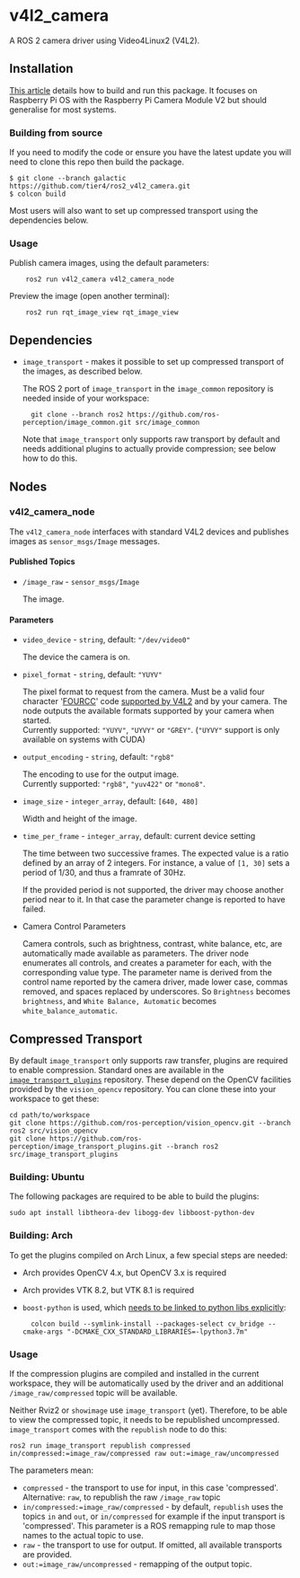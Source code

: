# v4l2_camera

A ROS 2 camera driver using Video4Linux2 (V4L2).

## Installation
[This article](https://medium.com/swlh/raspberry-pi-ros-2-camera-eef8f8b94304) details how to build and run this package. It focuses on Raspberry Pi OS with the Raspberry Pi Camera Module V2 but should generalise for most systems.

### Building from source
If you need to modify the code or ensure you have the latest update you will need to clone this repo then build the package.

    $ git clone --branch galactic https://github.com/tier4/ros2_v4l2_camera.git
    $ colcon build

Most users will also want to set up compressed transport using the dependencies below.

### Usage
Publish camera images, using the default parameters:

        ros2 run v4l2_camera v4l2_camera_node

Preview the image (open another terminal):

        ros2 run rqt_image_view rqt_image_view

## Dependencies

* `image_transport` - makes it possible to set up compressed transport
  of the images, as described below.

    The ROS 2 port of `image_transport` in the `image_common`
    repository is needed inside of your workspace:

        git clone --branch ros2 https://github.com/ros-perception/image_common.git src/image_common

    Note that `image_transport` only supports raw transport by default
    and needs additional plugins to actually provide compression; see
    below how to do this.

## Nodes

### v4l2_camera_node

The `v4l2_camera_node` interfaces with standard V4L2 devices and
publishes images as `sensor_msgs/Image` messages.

#### Published Topics

* `/image_raw` - `sensor_msgs/Image`

    The image.

#### Parameters

* `video_device` - `string`, default: `"/dev/video0"`

    The device the camera is on.

* `pixel_format` - `string`, default: `"YUYV"`

    The pixel format to request from the camera. Must be a valid four
    character '[FOURCC](http://fourcc.org/)' code [supported by
    V4L2](https://linuxtv.org/downloads/v4l-dvb-apis/uapi/v4l/videodev.html)
    and by your camera. The node outputs the available formats
    supported by your camera when started.  
    Currently supported: `"YUYV"`, `"UYVY"` or `"GREY"`. (`"UYVY"` support is only available on systems with CUDA)

* `output_encoding` - `string`, default: `"rgb8"`

    The encoding to use for the output image.  
    Currently supported: `"rgb8"`, `"yuv422"` or `"mono8"`.

* `image_size` - `integer_array`, default: `[640, 480]`

    Width and height of the image.

* `time_per_frame` - `integer_array`, default: current device setting

    The time between two successive frames. The expected value is a
    ratio defined by an array of 2 integers. For instance, a value of
    `[1, 30]` sets a period of 1/30, and thus a framrate of 30Hz.

    If the provided period is not supported, the driver may choose
    another period near to it. In that case the parameter change is
    reported to have failed.

* Camera Control Parameters

    Camera controls, such as brightness, contrast, white balance, etc,
    are automatically made available as parameters. The driver node
    enumerates all controls, and creates a parameter for each, with
    the corresponding value type. The parameter name is derived from
    the control name reported by the camera driver, made lower case,
    commas removed, and spaces replaced by underscores. So
    `Brightness` becomes `brightness`, and `White Balance, Automatic`
    becomes `white_balance_automatic`.

## Compressed Transport

By default `image_transport` only supports raw transfer, plugins are
required to enable compression. Standard ones are available in the
[`image_transport_plugins`](https://github.com/ros-perception/image_transport_plugins)
repository. These depend on the OpenCV facilities provided by the
`vision_opencv` repository. You can clone these into your workspace to
get these:

    cd path/to/workspace
    git clone https://github.com/ros-perception/vision_opencv.git --branch ros2 src/vision_opencv
    git clone https://github.com/ros-perception/image_transport_plugins.git --branch ros2 src/image_transport_plugins

### Building: Ubuntu

The following packages are required to be able to build the plugins:

    sudo apt install libtheora-dev libogg-dev libboost-python-dev

### Building: Arch

To get the plugins compiled on Arch Linux, a few special steps are
needed:

* Arch provides OpenCV 4.x, but OpenCV 3.x is required
* Arch provides VTK 8.2, but VTK 8.1 is required
* `boost-python` is used, which [needs to be linked to python libs
  explicitly](https://bugs.archlinux.org/task/55798):

        colcon build --symlink-install --packages-select cv_bridge --cmake-args "-DCMAKE_CXX_STANDARD_LIBRARIES=-lpython3.7m"

### Usage

If the compression plugins are compiled and installed in the current
workspace, they will be automatically used by the driver and an
additional `/image_raw/compressed` topic will be available.

Neither Rviz2 or `showimage` use `image_transport` (yet). Therefore, to
be able to view the compressed topic, it needs to be republished
uncompressed. `image_transport` comes with the `republish` node to do
this:

    ros2 run image_transport republish compressed in/compressed:=image_raw/compressed raw out:=image_raw/uncompressed

The parameters mean:

* `compressed` - the transport to use for input, in this case
  'compressed'. Alternative: `raw`, to republish the raw `/image_raw`
  topic
* `in/compressed:=image_raw/compressed` - by default, `republish` uses
  the topics `in` and `out`, or `in/compressed` for example if the
  input transport is 'compressed'. This parameter is a ROS remapping
  rule to map those names to the actual topic to use.
* `raw` - the transport to use for output. If omitted, all available
  transports are provided.
* `out:=image_raw/uncompressed` - remapping of the output topic.
